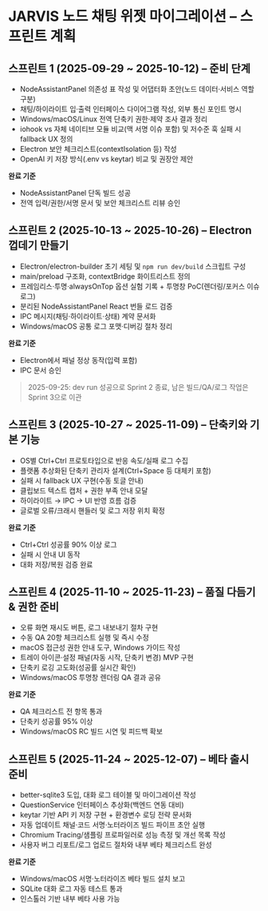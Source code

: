 # JARVIS 노드 채팅 위젯 마이그레이션 – 스프린트 계획

## 스프린트 1 (2025-09-29 ~ 2025-10-12) – 준비 단계
- NodeAssistantPanel 의존성 표 작성 및 어댑터화 초안(노드 데이터·서비스 역할 구분)
- 채팅/하이라이트 입·출력 인터페이스 다이어그램 작성, 외부 통신 포인트 명시
- Windows/macOS/Linux 전역 단축키 권한·제약 조사 결과 정리
- iohook vs 자체 네이티브 모듈 비교(맥 서명 이슈 포함) 및 저수준 훅 실패 시 fallback UX 정의
- Electron 보안 체크리스트(contextIsolation 등) 작성
- OpenAI 키 저장 방식(.env vs keytar) 비교 및 권장안 제안

**완료 기준**
- NodeAssistantPanel 단독 빌드 성공
- 전역 입력/권한/서명 문서 및 보안 체크리스트 리뷰 승인

## 스프린트 2 (2025-10-13 ~ 2025-10-26) – Electron 껍데기 만들기
- Electron/electron-builder 초기 세팅 및 `npm run dev/build` 스크립트 구성
- main/preload 구조화, contextBridge 화이트리스트 정의
- 프레임리스·투명·alwaysOnTop 옵션 실험 기록 + 투명창 PoC(렌더링/포커스 이슈 로그)
- 분리된 NodeAssistantPanel React 번들 로드 검증
- IPC 메시지(채팅·하이라이트·상태) 계약 문서화
- Windows/macOS 공통 로그 포맷·디버깅 절차 정리

**완료 기준**
- Electron에서 패널 정상 동작(입력 포함)
- IPC 문서 승인

> 2025-09-25: dev run 성공으로 Sprint 2 종료, 남은 빌드/QA/로그 작업은 Sprint 3으로 이관

## 스프린트 3 (2025-10-27 ~ 2025-11-09) – 단축키와 기본 기능
- OS별 Ctrl+Ctrl 프로토타입으로 반응 속도/실패 로그 수집
- 플랫폼 추상화된 단축키 관리자 설계(Ctrl+Space 등 대체키 포함)
- 실패 시 fallback UX 구현(수동 토글 안내)
- 클립보드 텍스트 캡처 + 권한 부족 안내 모달
- 하이라이트 → IPC → UI 반영 흐름 검증
- 글로벌 오류/크래시 핸들러 및 로그 저장 위치 확정

**완료 기준**
- Ctrl+Ctrl 성공률 90% 이상 로그
- 실패 시 안내 UI 동작
- 대화 저장/복원 검증 완료

## 스프린트 4 (2025-11-10 ~ 2025-11-23) – 품질 다듬기 & 권한 준비
- 오류 화면 재시도 버튼, 로그 내보내기 절차 구현
- 수동 QA 20항 체크리스트 실행 및 즉시 수정
- macOS 접근성 권한 안내 도구, Windows 가이드 작성
- 트레이 아이콘·설정 패널(자동 시작, 단축키 변경) MVP 구현
- 단축키 로깅 고도화(성공률 실시간 확인)
- Windows/macOS 투명창 렌더링 QA 결과 공유

**완료 기준**
- QA 체크리스트 전 항목 통과
- 단축키 성공률 95% 이상
- Windows/macOS RC 빌드 시연 및 피드백 확보

## 스프린트 5 (2025-11-24 ~ 2025-12-07) – 베타 출시 준비
- better-sqlite3 도입, 대화 로그 테이블 및 마이그레이션 작성
- QuestionService 인터페이스 추상화(백엔드 연동 대비)
- keytar 기반 API 키 저장 구현 + 환경변수 로딩 전략 문서화
- 자동 업데이트 채널·코드 서명·노터라이즈 빌드 파이프 초안 실행
- Chromium Tracing/샘플링 프로파일러로 성능 측정 및 개선 목록 작성
- 사용자 버그 리포트/로그 업로드 절차와 내부 베타 체크리스트 완성

**완료 기준**
- Windows/macOS 서명·노터라이즈 베타 빌드 설치 보고
- SQLite 대화 로그 자동 테스트 통과
- 인스톨러 기반 내부 베타 사용 가능
